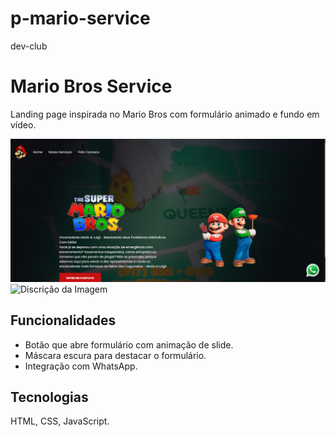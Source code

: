 # p-mario-service
dev-club


# Mario Bros Service

Landing page inspirada no Mario Bros com formulário animado e fundo em vídeo.

![Discrição da Imagem](img/Captura%20de%20tela%202025-08-02%20011359.png)
![Discrição da Imagem](img/Captura%20de%20tela%)

## Funcionalidades
- Botão que abre formulário com animação de slide.
- Máscara escura para destacar o formulário.
- Integração com WhatsApp.

## Tecnologias
HTML, CSS, JavaScript.
